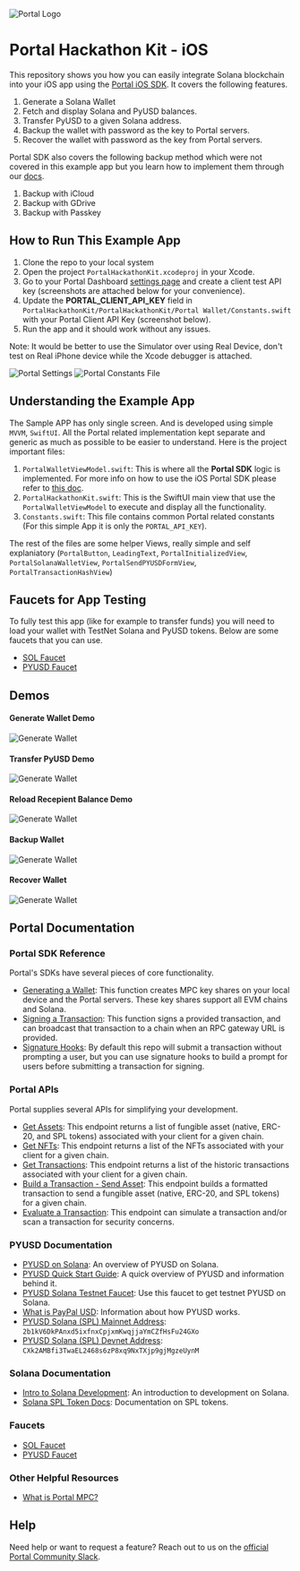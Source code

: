![Portal Logo](https://cdn.prod.website-files.com/66a9400bd5456b4248f11c92/66a940c97f391719bd5ba2b9_Portal%20logo%201.png)

# Portal Hackathon Kit - iOS

This repository shows you how you can easily integrate Solana blockchain into your iOS app using the [Portal iOS SDK](https://docs.portalhq.io/guides/ios). It covers the following features.

1. Generate a Solana Wallet
2. Fetch and display Solana and PyUSD balances.
3. Transfer PyUSD to a given Solana address.
4. Backup the wallet with password as the key to Portal servers.
5. Recover the wallet with password as the key from Portal servers.

Portal SDK also covers the following backup method which were not covered in this example app but you learn how to implement them through our [docs](https://docs.portalhq.io/guides/ios/back-up-a-wallet).

1. Backup with iCloud
2. Backup with GDrive
3. Backup with Passkey


## How to Run This Example App
1. Clone the repo to your local system
2. Open the project `PortalHackathonKit.xcodeproj` in your Xcode.
3. Go to your Portal Dashboard [settings page](https://app.portalhq.io/settings#client-api-keys) and create a client test API key (screenshots are attached below for your convenience).
4. Update the **PORTAL_CLIENT_API_KEY** field in `PortalHackathonKit/PortalHackathonKit/Portal Wallet/Constants.swift` with your Portal Client API Key (screenshot below).
5. Run the app and it should work without any issues.

Note: It would be better to use the Simulator over using Real Device, don't test on Real iPhone device while the Xcode debugger is attached.

![Portal Settings](demos/portal-settings-page.png)
![Portal Constants File](demos/portal-constants-file.png)

## Understanding the Example App
The Sample APP has only single screen. And is developed using simple `MVVM`, `SwiftUI`. All the Portal related implementation kept separate and generic as much as possible to be easier to understand.
Here is the project important files:

1. `PortalWalletViewModel.swift`: This is where all the **Portal SDK** logic is implemented. For more info on how to use the iOS Portal SDK please refer to [this doc](https://docs.portalhq.io/guides/ios).
2. `PortalHackathonKit.swift`: This is the SwiftUI main view that use the `PortalWalletViewModel` to execute and display all the functionality.
3. `Constants.swift`: This file contains common Portal related constants (For this simple App it is only the `PORTAL_API_KEY`).

The rest of the files are some helper Views, really simple and self explaniatory (`PortalButton`, `LeadingText`, `PortalInitializedView`, `PortalSolanaWalletView`, `PortalSendPYUSDFormView`, `PortalTransactionHashView`)


## Faucets for App Testing
To fully test this app (like for example to transfer funds) you will need to load your wallet with TestNet Solana and PyUSD tokens. Below are some faucets that you can use.

- [SOL Faucet](https://faucet.solana.com/)
- [PYUSD Faucet](https://faucet.paxos.com/)

## Demos

#### Generate Wallet Demo
![Generate Wallet](demos/generate-wallet.gif) 

#### Transfer PyUSD Demo
![Generate Wallet](demos/send-pyusd.gif)

#### Reload Recepient Balance Demo
![Generate Wallet](demos/reload-recepient-balance.gif)

#### Backup Wallet
![Generate Wallet](demos/backup-wallet.gif)

#### Recover Wallet
![Generate Wallet](demos/recover-wallet.gif)

## Portal Documentation

### Portal SDK Reference

Portal's SDKs have several pieces of core functionality.

- [Generating a Wallet](https://docs.portalhq.io/guides/web/create-a-wallet): This function creates MPC key shares on your local device and the Portal servers. These key shares support all EVM chains and Solana.
- [Signing a Transaction](https://docs.portalhq.io/guides/web/sign-a-transaction): This function signs a provided transaction, and can broadcast that transaction to a chain when an RPC gateway URL is provided.
- [Signature Hooks](https://docs.portalhq.io/guides/web/add-custom-signature-hooks): By default this repo will submit a transaction without prompting a user, but you can use signature hooks to build a prompt for users before submitting a transaction for signing.

### Portal APIs

Portal supplies several APIs for simplifying your development.

- [Get Assets](https://docs.portalhq.io/reference/client-api/v3-endpoints#get-assets-by-chain): This endpoint returns a list of fungible asset (native, ERC-20, and SPL tokens) associated with your client for a given chain.
- [Get NFTs](https://docs.portalhq.io/reference/client-api/v3-endpoints#get-nft-assets-by-chain): This endpoint returns a list of the NFTs associated with your client for a given chain.
- [Get Transactions](https://docs.portalhq.io/reference/client-api/v3-endpoints#get-transactions-by-chain): This endpoint returns a list of the historic transactions associated with your client for a given chain.
- [Build a Transaction - Send Asset](https://docs.portalhq.io/reference/client-api/v3-endpoints#build-a-send-asset-transaction): This endpoint builds a formatted transaction to send a fungible asset (native, ERC-20, and SPL tokens) for a given chain.
- [Evaluate a Transaction](https://docs.portalhq.io/reference/client-api/v3-endpoints#evaluate-a-transaction): This endpoint can simulate a transaction and/or scan a transaction for security concerns.

### PYUSD Documentation

- [PYUSD on Solana](https://solana.com/news/pyusd-paypal-solana-developer): An overview of PYUSD on Solana.
- [PYUSD Quick Start Guide](https://developer.paypal.com/community/blog/pyusd-quick-start-guide/): A quick overview of PYUSD and information behind it.
- [PYUSD Solana Testnet Faucet](https://faucet.paxos.com/): Use this faucet to get testnet PYUSD on Solana.
- [What is PayPal USD](https://www.paypal.com/us/cshelp/article/what-is-paypal-usd-pyusd-help1005): Information about how PYUSD works.
- [PYUSD Solana (SPL) Mainnet Address](https://explorer.solana.com/address/2b1kV6DkPAnxd5ixfnxCpjxmKwqjjaYmCZfHsFu24GXo): `2b1kV6DkPAnxd5ixfnxCpjxmKwqjjaYmCZfHsFu24GXo`
- [PYUSD Solana (SPL) Devnet Address](https://explorer.solana.com/address/CXk2AMBfi3TwaEL2468s6zP8xq9NxTXjp9gjMgzeUynM?cluster=devnet): `CXk2AMBfi3TwaEL2468s6zP8xq9NxTXjp9gjMgzeUynM`

### Solana Documentation

- [Intro to Solana Development](https://solana.com/developers/guides/getstarted/hello-world-in-your-browser): An introduction to development on Solana.
- [Solana SPL Token Docs](https://spl.solana.com/token): Documentation on SPL tokens.

### Faucets

- [SOL Faucet](https://faucet.solana.com/)
- [PYUSD Faucet](https://faucet.paxos.com/)

### Other Helpful Resources

- [What is Portal MPC?](https://docs.portalhq.io/resources/portals-mpc-architecture)

## Help

Need help or want to request a feature? Reach out to us on the [official Portal Community Slack](https://portalcommunity.slack.com/archives/C07EZFF9N78).
